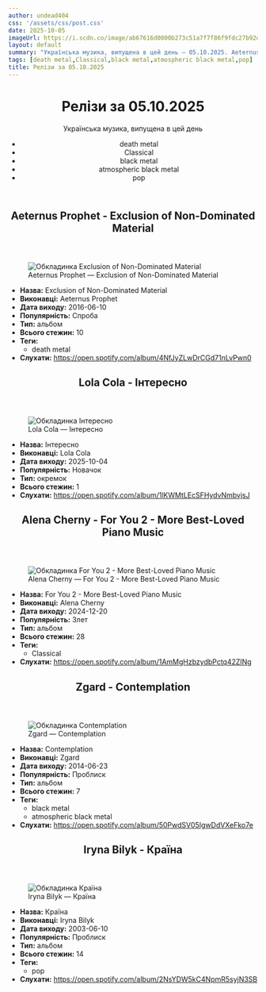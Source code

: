 ```yaml
---
author: undead404
css: '/assets/css/post.css'
date: 2025-10-05
imageUrl: https://i.scdn.co/image/ab67616d0000b273c51a7f7f86f9fdc27b92d9f8
layout: default
summary: "Українська музика, випущена в цей день – 05.10.2025. Aeternus Prophet, Lola Cola, Alena Cherny, Zgard і Iryna Bilyk"
tags: [death metal,Classical,black metal,atmospheric black metal,pop]
title: Релізи за 05.10.2025
---
```


<main class="main-content">
  <header>
    <h1>Релізи за <time datetime="2025-10-05">05.10.2025</time></h1>
    <p class="summary">Українська музика, випущена в цей день</p>
      <ul class="tags">
          <li>death metal</li>
          <li>Classical</li>
          <li>black metal</li>
          <li>atmospheric black metal</li>
          <li>pop</li>
      </ul>
  </header>
  <section class="releases">
    <article class="release">
      <header>
        <h2>
          Aeternus Prophet - Exclusion of Non-Dominated Material
        </h2>
      </header>
      <figure>
        <img src="https://i.scdn.co/image/ab67616d0000b273c51a7f7f86f9fdc27b92d9f8" alt="Обкладинка Exclusion of Non-Dominated Material">
        <figcaption>Aeternus Prophet — Exclusion of Non-Dominated Material</figcaption>
      </figure>
      <ul>
        <li><strong>Назва:</strong> Exclusion of Non-Dominated Material</li>
        <li><strong>Виконавці:</strong> Aeternus Prophet</li>
        <li><strong>Дата виходу:</strong> 2016-06-10</li>
        <li><strong>Популярність:</strong> Спроба</li>
        <li><strong>Тип:</strong> альбом</li>
        <li><strong>Всього стежин:</strong> 10</li>
            <li><strong>Теги:</strong>
            <ul class="tags">
                <li class="tag">death metal</li>
            </ul>
            </li>
        <li><strong>Слухати:</strong> <a href="https://open.spotify.com/album/4NfJyZLwDrCGd71nLvPwn0" target="_blank">https:&#x2F;&#x2F;open.spotify.com&#x2F;album&#x2F;4NfJyZLwDrCGd71nLvPwn0</a></li>
      </ul>
    </article>
    <article class="release">
      <header>
        <h2>
          Lola Cola - Інтересно
        </h2>
      </header>
      <figure>
        <img src="https://i.scdn.co/image/ab67616d0000b2730125ebfb75fd279943d57ffe" alt="Обкладинка Інтересно">
        <figcaption>Lola Cola — Інтересно</figcaption>
      </figure>
      <ul>
        <li><strong>Назва:</strong> Інтересно</li>
        <li><strong>Виконавці:</strong> Lola Cola</li>
        <li><strong>Дата виходу:</strong> 2025-10-04</li>
        <li><strong>Популярність:</strong> Новачок</li>
        <li><strong>Тип:</strong> окремок</li>
        <li><strong>Всього стежин:</strong> 1</li>
        <li><strong>Слухати:</strong> <a href="https://open.spotify.com/album/1lKWMtLEcSFHydvNmbvjsJ" target="_blank">https:&#x2F;&#x2F;open.spotify.com&#x2F;album&#x2F;1lKWMtLEcSFHydvNmbvjsJ</a></li>
      </ul>
    </article>
    <article class="release">
      <header>
        <h2>
          Alena Cherny - For You 2 - More Best-Loved Piano Music
        </h2>
      </header>
      <figure>
        <img src="https://i.scdn.co/image/ab67616d0000b273a35bce250da2d2dc783eb935" alt="Обкладинка For You 2 - More Best-Loved Piano Music">
        <figcaption>Alena Cherny — For You 2 - More Best-Loved Piano Music</figcaption>
      </figure>
      <ul>
        <li><strong>Назва:</strong> For You 2 - More Best-Loved Piano Music</li>
        <li><strong>Виконавці:</strong> Alena Cherny</li>
        <li><strong>Дата виходу:</strong> 2024-12-20</li>
        <li><strong>Популярність:</strong> Злет</li>
        <li><strong>Тип:</strong> альбом</li>
        <li><strong>Всього стежин:</strong> 28</li>
            <li><strong>Теги:</strong>
            <ul class="tags">
                <li class="tag">Classical</li>
            </ul>
            </li>
        <li><strong>Слухати:</strong> <a href="https://open.spotify.com/album/1AmMgHzbzydbPctq42ZINg" target="_blank">https:&#x2F;&#x2F;open.spotify.com&#x2F;album&#x2F;1AmMgHzbzydbPctq42ZINg</a></li>
      </ul>
    </article>
    <article class="release">
      <header>
        <h2>
          Zgard - Contemplation
        </h2>
      </header>
      <figure>
        <img src="https://i.scdn.co/image/ab67616d0000b2735be68a02de473ac76026903c" alt="Обкладинка Contemplation">
        <figcaption>Zgard — Contemplation</figcaption>
      </figure>
      <ul>
        <li><strong>Назва:</strong> Contemplation</li>
        <li><strong>Виконавці:</strong> Zgard</li>
        <li><strong>Дата виходу:</strong> 2014-06-23</li>
        <li><strong>Популярність:</strong> Проблиск</li>
        <li><strong>Тип:</strong> альбом</li>
        <li><strong>Всього стежин:</strong> 7</li>
            <li><strong>Теги:</strong>
            <ul class="tags">
                <li class="tag">black metal</li>
                <li class="tag">atmospheric black metal</li>
            </ul>
            </li>
        <li><strong>Слухати:</strong> <a href="https://open.spotify.com/album/50PwdSV05IgwDdVXeFko7e" target="_blank">https:&#x2F;&#x2F;open.spotify.com&#x2F;album&#x2F;50PwdSV05IgwDdVXeFko7e</a></li>
      </ul>
    </article>
    <article class="release">
      <header>
        <h2>
          Iryna Bilyk - Країна
        </h2>
      </header>
      <figure>
        <img src="https://i.scdn.co/image/ab67616d0000b273ac44458ce35c98480bdbb1f0" alt="Обкладинка Країна">
        <figcaption>Iryna Bilyk — Країна</figcaption>
      </figure>
      <ul>
        <li><strong>Назва:</strong> Країна</li>
        <li><strong>Виконавці:</strong> Iryna Bilyk</li>
        <li><strong>Дата виходу:</strong> 2003-06-10</li>
        <li><strong>Популярність:</strong> Проблиск</li>
        <li><strong>Тип:</strong> альбом</li>
        <li><strong>Всього стежин:</strong> 14</li>
            <li><strong>Теги:</strong>
            <ul class="tags">
                <li class="tag">pop</li>
            </ul>
            </li>
        <li><strong>Слухати:</strong> <a href="https://open.spotify.com/album/2NsYDW5kC4NpmR5syjN3SB" target="_blank">https:&#x2F;&#x2F;open.spotify.com&#x2F;album&#x2F;2NsYDW5kC4NpmR5syjN3SB</a></li>
      </ul>
    </article>
  </section>
</main>